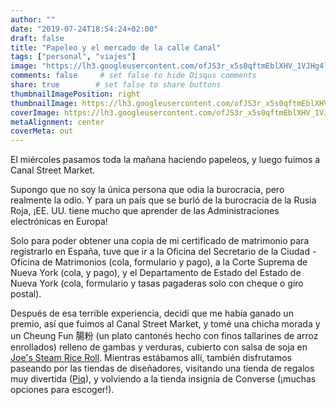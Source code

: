 ```yaml
---
author: ""
date: "2019-07-24T18:54:24+02:00"
draft: false
title: "Papeleo y el mercado de la calle Canal"
tags: ["personal", "viajes"]
image: "https://lh3.googleusercontent.com/ofJS3r_x5s0qftmEblXHV_1VJHg4lBaSSXAuEneXCQJQ2UskGpijq8mJ5mANHb-ipZC14FHmlVPQJzUXLbGhMSBzILwkSfZ7RwHB6-diwHccZcfo5qEZ3gbSUOPk48UpbhD8hrl5OZ8=w1920-h1080"
comments: false     # set false to hide Disqus comments
share: true        # set false to share buttons
thumbnailImagePosition: right
thumbnailImage: https://lh3.googleusercontent.com/ofJS3r_x5s0qftmEblXHV_1VJHg4lBaSSXAuEneXCQJQ2UskGpijq8mJ5mANHb-ipZC14FHmlVPQJzUXLbGhMSBzILwkSfZ7RwHB6-diwHccZcfo5qEZ3gbSUOPk48UpbhD8hrl5OZ8=w1920-h1080
coverImage: https://lh3.googleusercontent.com/ofJS3r_x5s0qftmEblXHV_1VJHg4lBaSSXAuEneXCQJQ2UskGpijq8mJ5mANHb-ipZC14FHmlVPQJzUXLbGhMSBzILwkSfZ7RwHB6-diwHccZcfo5qEZ3gbSUOPk48UpbhD8hrl5OZ8=w1920-h1080
metaAlignment: center
coverMeta: out
---
```


El miércoles pasamos toda la mañana haciendo papeleos, y luego fuimos a Canal Street Market.

<!--more-->

Supongo que no soy la única persona que odia la burocracia, pero realmente la odio. Y para un país que se burló de la burocracia de la Rusia Roja, ¡EE. UU. tiene mucho que aprender de las Administraciones electrónicas en Europa!

Solo para poder obtener una copia de mi certificado de matrimonio para registrarlo en España, tuve que ir a la Oficina del Secretario de la Ciudad - Oficina de Matrimonios (cola, formulario y pago), a la Corte Suprema de Nueva York (cola, y pago), y el Departamento de Estado del Estado de Nueva York (cola, formulario y tasas pagaderas solo con cheque o giro postal).

Después de esa terrible experiencia, decidí que me había ganado un premio, así que fuimos al Canal Street Market, y tomé una chicha morada y un Cheung Fun 腸粉 (un plato cantonés hecho con finos tallarines de arroz enrollados) relleno de gambas y verduras, cubierto con salsa de soja en [Joe's Steam Rice Roll](https://www.steamriceroll.com/). Mientras estábamos allí, también disfrutamos paseando por las tiendas de diseñadores, visitando una tienda de regalos muy divertida ([Piq](https://www.piqgifts.com/)), y volviendo a la tienda insignia de Converse (¡muchas opciones para escoger!).

<script src="https://cdn.jsdelivr.net/npm/publicalbum@latest/embed-ui.min.js" async></script>
<div class="pa-gallery-player-widget" style="width:100%; height:480px; display:none;"
  data-link="https://photos.app.goo.gl/GsUyaud8RSz8Aj1v6"
  data-title="11 new photos by Jorge Cortell">
  <img data-src="https://lh3.googleusercontent.com/IBRYeHrrRoebpZzV328UUr66o5MAtq9DpjyDHz17S9IlQxAb48nVUp6rmU6ASD8--mOr0dHOa8sJHyLtTBBKVFmfrybdc9660PuIQucpCLeNk3HhaEePd5s-uXq64fRdgY3WLZXAe2E=w1920-h1080" src="" alt="" />
  <img data-src="https://lh3.googleusercontent.com/aqXlzIBzI3p-1zFRSilQQtlLorwIjNPLspqMqo6DSzzTkXxz9KD12LctS5auqTRZ_VyfRWmCjA5PpUtrVHgzk7dfpmj0nc5WK1rdUdq1SwKZa9MafxmD36Wau-_UpjX9yzVKFoV37z4=w1920-h1080" src="" alt="" />
  <img data-src="https://lh3.googleusercontent.com/apx8V495BI9ZQOUGPjvwRFcdERSwpof2pUjEKICEG1YFiX3sgHLqq62ITVYHzlYkoNs-BKW-hrdeiB9iqo8sHjdHHZaXG9WthxXGPxHV_4HObIdukASveAGAV1iNwRYNOnCiZ6cAMfM=w1920-h1080" src="" alt="" />
  <img data-src="https://lh3.googleusercontent.com/MXrqwNOK-re4gH0TFtf2hjF2cz5sOYL99-h7ID_q9g5FMKmQFJGaAyVXETv75fLKgCL7RFy_qdY7SSxdWH4b-xJoN-d3lMk3r7WyCdP--zY22bHZmWNkbGVS73aRsGKF7mO-aOCFqj4=w1920-h1080" src="" alt="" />
  <img data-src="https://lh3.googleusercontent.com/fWlXGfVNbUR5wsO9aVyU2ozI52e-QOOWlifD6lq_xWjgd0WY5VFagP2BP4ovHlbmZ3zuJt0aG6nk1DvHb7B8At3jY3Q1GMf3OPAKEsYjOCJtV0UaHnYXWZzKmGFp_rwFgZ6PRc3lGxg=w1920-h1080" src="" alt="" />
  <img data-src="https://lh3.googleusercontent.com/TqP8qdbYk4KLH5U4I8V9lXprh63yr_Klcmb5i2AmSoIYhrrOxxzBmhIVuWL57t1jr0pxr8qR3GodhLeYdH31__3uy4LCnV9xyP7PMGkO-434Cmux1_ImYLzS4XlcIaNHTNqbrEqWtXo=w1920-h1080" src="" alt="" />
  <img data-src="https://lh3.googleusercontent.com/y5N_6U50roWDFu1vrVy-jspEAr-Bz8rbGfNFsUmu2KLIMIo1IHk_M5aCp8-h-lJuj9ANl8oQKWobuLCTd3tBHPyJ2F5JWG5Ngae23PJHx8IgPC4BLj6jiNdLzToBpJ48Rm6aldJy8fE=w1920-h1080" src="" alt="" />
  <img data-src="https://lh3.googleusercontent.com/38Vk6mfmZkobb50LIynmsptA1_ZxKfz_pcqOy3uqEv-6HeyXw7XBCUHtDsYxWBdFVzra72vsQUndZzgVE-PWFkZLNBjmFV9-xL361JRuTb-TeivSdeZ186ZS6nHOcL57OLXq7MfpUSQ=w1920-h1080" src="" alt="" />
  <img data-src="https://lh3.googleusercontent.com/223HVpyKpb3FPIehHAOpZtp5x10QZg0f7l2c0uXi2C8GMLgVJKhfdSWhmTQ6iFkiIv_IYfbWhS3rK6JK5-kz4n3_Jkxyjfi_Yk_2D81VuwCKDfP_vpyIs3wk8uDIZUR1GtIP5HXnW6A=w1920-h1080" src="" alt="" />
  <img data-src="https://lh3.googleusercontent.com/U65Kor23WdGfW17zqNyDHU0XoCvQqJyR1trVFAkJSZEBJ6hlUMhAnLV6OrMjIzzSdV_H7CAiwWBwAxdUydbQ2xwz-zZo-fYDTgLsCXSZGmFACA_BXZhvQnRn7hP-i-CDm0w3j57KncQ=w1920-h1080" src="" alt="" />
  <img data-src="https://lh3.googleusercontent.com/MlK3w4t_dKA-6QqTzoHVMYFamMjO2VPrTKBk8ih7t4LwcAgDEVB-yLZh9Jd4QjlXVMR8TlrLIqVbF_mfWKfb6eb-xV3dN0Q5FRIZUFFZGisu8D-4ZnCrhot6flqn8bkuLJbIbWtlJo4=w1920-h1080" src="" alt="" />
</div>

